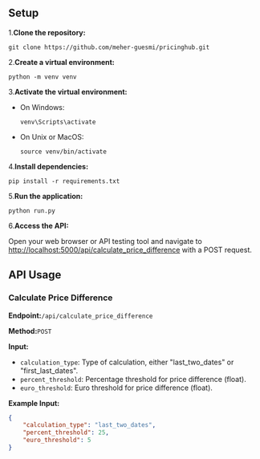 ## Setup

1.**Clone the repository:**

    git clone https://github.com/meher-guesmi/pricinghub.git

2.**Create a virtual environment:**

    python -m venv venv

3.**Activate the virtual environment:**

- On Windows:

  `venv\Scripts\activate`

- On Unix or MacOS:

    `source venv/bin/activate`

4.**Install dependencies:**

    pip install -r requirements.txt

5.**Run the application:**

    python run.py

6.**Access the API:**

Open your web browser or API testing tool and navigate to [http://localhost:5000/api/calculate_price_difference](http://localhost:5000/api/calculate_price_difference) with a POST request.

## API Usage

### Calculate Price Difference

**Endpoint:**`/api/calculate_price_difference`

**Method:**`POST`

**Input:**

- `calculation_type`: Type of calculation, either "last_two_dates" or "first_last_dates".
- `percent_threshold`: Percentage threshold for price difference (float).
- `euro_threshold`: Euro threshold for price difference (float).

**Example Input:**

```json
{
    "calculation_type": "last_two_dates",
    "percent_threshold": 25,
    "euro_threshold": 5
}
```
